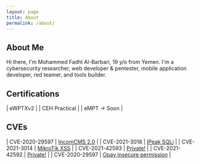 ```yaml
---
layout: page
title: About
permalink: /about/
---
```


## About Me

Hi there, I'm Mohammed Fadhl Al-Barbari, 19 y/o from Yemen. I'm a cybersecurity researcher, web developer & pentester, mobile application developer, red teamer, and tools builder.

## Certifications 

| eWPTXv2          |
| CEH Practical          |
| eMPT -> Soon          |

## CVEs 
| CVE-2020-29597          | [IncomCMS 2.0](https://m4dm0e.github.io/2020/12/07/incom-insecure-up.html)          |
| CVE-2021-3018          | [IPeak SQLi](https://m4dm0e.github.io/2020/12/07/ipeak-cms-sqli.html)          |
| CVE-2021-3014          | [MikroTik XSS](https://m4dm0e.github.io/2021/01/04/mikrotik-xss-reflected.html)          |
| CVE-2021-42593          | [Private!](https://cve.mitre.org/cgi-bin/cvename.cgi?name=CVE-2021-42593)          |
| CVE-2021-42592          | [Private!](https://cve.mitre.org/cgi-bin/cvename.cgi?name=CVE-2021-42592)          |
| CVE-2020-29597          | [Opay insecure permission](https://m4dm0e.github.io/2021/10/29/opay-cve.html)          |
